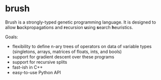 # brush

Brush is a strongly-typed genetic programming language. 
It is designed to allow **b**ackpropagations and **r**ecursion **u**sing **s**earch **h**euristics.

Goals:

- flexibility to define n-ary trees of operators on data of variable types (singletons, arrays, matrices of floats, ints, and bools)
- support for gradient descent over these programs
- support for recursive splits 
- fast-ish in C++
- easy-to-use Python API

